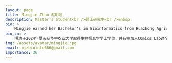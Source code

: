 ```yaml
---
layout: page
title: Mingjie Zhao 赵明洁
description: Master's Student<br />硕士研究生<br />&nbsp;
bio: >
    Mingjie earned her Bachelor's in Bioinformatics from Huazhong Agricultural University in the summer of 2024 and was fortunate to join the research family at COmics Lab. She is deeply passionate about bioinformatics and eager to explore the frontiers of human knowledge. In her personal life, she enjoys playing video games, badminton, and binge-watching TV shows. She adores cats, dogs, and all cute stuff!
bio_cn: >
    明洁于2024年夏天从华中农业大学取得生物信息学学士学位，并有幸加入COmics Lab这个科研大家庭。她对于生物信息学抱有极大的热忱，渴望去探索人类的边界。在生活中，她喜欢打游戏，打羽毛球以及刷美剧，她非常喜欢小猫小狗大猫大狗和一切可爱的事物！
img: /assets/avatar/mingjie.jpg
email: mjzbioinfo666@gmail.com
importance: 36
---
```


